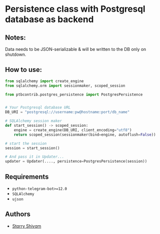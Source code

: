 # Persistence class with Postgresql database as backend

## Notes:
Data needs to be JSON-serializable & will be written to the DB only on shutdown.

## How to use:

```python
from sqlalchemy import create_engine
from sqlalchemy.orm import sessionmaker, scoped_session

from ptbcontrib.postgres_persistence import PostgresPersistence


# Your Postgresql database URL
DB_URI = "postgresql://username:pw@hostname:port/db_name"

# SQLAlchemy session maker
def start_session() -> scoped_session:
    engine = create_engine(DB_URI, client_encoding="utf8")
    return scoped_session(sessionmaker(bind=engine, autoflush=False))

# start the session
session = start_session()

# And pass it in Updater...
updater = Updater(...., persistence=PostgresPersistence(session))
```

## Requirements

*   `python-telegram-bot>=12.0`
*   `SQLAlchemy`
*   `ujson`

## Authors

*   [Stɑrry Shivɑm](https://github.com/starry69)
